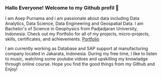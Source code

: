 ### Hallo Everyone! Welcome to my Github profil 🙌
I am Asep Purnama and i am passionate about data including Data Analytics, Data Science, Data Engineering and Geospatial Data. I am Bachelor's of Science in Geophysics from Padjadjaran University, Indonesia. Check out my Portfolio for all of my projects, micro-projects, skills, certificates, and achievements. [Portfolio](https://github.com/aseppurnama20/Portfolio/blob/58d6dc9171be5a662269680246e29781042ca15d/README.md)

I am currently working as Database and SAP support at manufacturing company located in Jakarata, Indonesia. During my free time, I like to listen to music, watching some youtube vidoes and upskilling my knowladge through online course. Hope you find the good things from my Github and Enjoy! 
